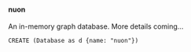 #### nuon
An in-memory graph database. More details coming...
```
CREATE (Database as d {name: "nuon"})
```